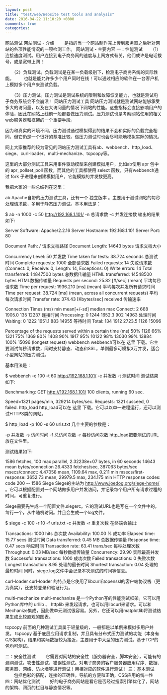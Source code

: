 ```yaml
---
layout: post
title: "test/web/Website test tools and analysis"
date: 2016-04-22 11:10:20 +0800
comments: true
categories: 
---
```


网站测试
网站测试 - 介绍
　　是指的当一个网站制作完上传到服务器之后针对网站的各项性能情况的一项检测工作。
网站测试 - 主要内容
一：性能测试
　　（1）连接速度测试。用户连接到电子商务网的速度与上网方式有关，他们或许是电话拨号，或是宽带上网！ 

　　（2）负载测试。负载测试是在某一负载级别下，检测电子商务系统的实际性能。 
　　也就是能允许多少个用户同时在线！可以通过相应的软件在一台客户机上模拟多个用户来测试负载。 

　　（3）压力测试。压力测试是测试系统的限制和故障恢复能力，也就是测试电子商务系统会不会崩溃！
网站压力测试工具
网站压力测试就是测试网站能够承受多大的访问量，以及在大访问量的情况下网站的性能。这些指标会直接影响用户的体验，因此在网站上线前一般都要做压力测试。压力测试也是考察网站使用的相关web服务器和框架的一个重要手段。

因为和真实的环境不同，压力测试通过模拟得到的结果不会和实际的负载完全相同，但它仍是一个很好的基准比较。做压力测试时也会尽可能地模拟实际的情况。

网上大家推荐的较为常见的网站压力测试工具有ab、webbench、http_load、siege、curl-loader、multi-mechanize、tcpcopy等。

这里的大部分测试工具采用事件驱动模型来创建模拟用户，比如ab使用 apr 包中的 apr_pollset_poll 函数，而其他的工具都使用 select 函数，只有webbench通过 fork 子进程来创建模拟用户，它能模拟的并发数更高。

我把大家的一些总结列在这里：

ab
Apache自带的压力测试工具，还有一个 独立版本 。主要用于测试网站的每秒处理请求数，多用于静态压力测试。基本用法是：

$ ab -n 1000 -c 50 http://192.168.1.101/
-n	总请求数
-c	并发连接数
输出的结果如下:

Server Software:        Apache/2.2.16
Server Hostname:        192.168.1.101
Server Port:            80

Document Path:          /                               请求文档路径
Document Length:        14643 bytes                     请求文档大小

Concurrency Level:      50                              并发数
Time taken for tests:   38.724 seconds                  总测试时间
Complete requests:      1000                            全部请求数
Failed requests:        14                              失败请求数
   (Connect: 0, Receive: 0, Length: 14, Exceptions: 0)
Write errors:           14
Total transferred:      14847500 bytes                  总数据传输量
HTML transferred:       14548500 bytes                  HTML数据传输量
Requests per second:    25.82 [#/sec] (mean)            平均每秒请求数
Time per request:       1936.210 [ms] (mean)            平均每次并发所有请求时间
Time per request:       38.724 [ms] (mean, across all concurrent requests)
                                                        平均每次请求时间
Transfer rate:          374.43 [Kbytes/sec] received    传输速率

Connection Times (ms)
              min  mean[+/-sd] median   max
Connect:        2  668 1905.0    135   12237            连接时间
Processing:     0 1244 1652.3    902   14963            处理时间
Waiting:        0 1222 1651.1    883   14955            等待时间
Total:        134 1912 2723.5   1126   15096

Percentage of the requests served within a certain time (ms)
  50%   1126
  66%   1321
  75%   1369
  80%   1408
  90%   1917
  95%  10122
  98%  13030
  99%  13884
 100%  15096 (longest request)
webbench
webbench可以在 这里 下载。它主要测试每秒请求数，同时支持静态、动态和SSL，单例最多可模拟3万并发，适合小型网站的压力测试。

基本用法是：

$ webbench -c 100 -t 60 http://192.168.1.101/
-c	并发数
-t	测试时间
测试结果如下:

Benchmarking: GET http://192.168.1.101/
100 clients, running 60 sec.

Speed=1321 pages/min, 329214 bytes/sec.
Requests: 1321 susceed, 0 failed.
http_load
http_load可以在 这里 下载。它可以以单一进程运行，还可以测试HTTPS类的网站。

$ http_load -p 100 -s 60 urls.txt
几个主要的参数是：

-p	并发数
-s	访问时间
-f	总访问次数
-r	每秒访问次数
http_load把要测试的URL放在文件里。

测试结果如下:

1586 fetches, 100 max parallel, 2.32238e+07 bytes, in 60 seconds
14643 mean bytes/connection
26.4333 fetches/sec, 387063 bytes/sec
msecs/connect: 4.47058 mean, 1109.64 max, 0.211 min
msecs/first-response: 3652.73 mean, 29979.5 max, 234.175 min
HTTP response codes:
  code 200 -- 1586
Siege
Siege的主站为 http://www.joedog.org/siege-home/ 。它可以根据配置对一个网站做多用户并发访问，并记录每个用户所有请求过程的时间，可重复进行。

Siege需要先生成一个配置文件.siegerc。它的测试URL也是写在一个文件中的，每行一个，从中随机访问。并且会生成一个log文件。

$ siege -c 100 -r 10 -f urls.txt
-c	并发数
-r	重复次数
在终端会输出:

Transactions:                   1000 hits       总次数
Availability:                 100.00 %          成功率
Elapsed time:                  15.77 secs       测试时间
Data transferred:               0.45 MB         总数据传输量
Response time:                  0.47 secs       响应时间
Transaction rate:              63.41 trans/sec  每秒处理次数
Throughput:                     0.03 MB/sec     每秒数据传输量
Concurrency:                   29.90            实际最高并发数
Successful transactions:        1000            成功次数
Failed transactions:               0            失败次数
Longest transaction:            8.95            处理的最长时间
Shortest transaction:           0.04            处理的最短时间
同时，siege.log文件中会记录本次测试的时间等信息。

curl-loader
curl-loader 的特点是它使用了libcurl和openssl的客户端协议栈（更为真实），还支持登录和验证行为。

multi-mechanize
multi-mechanize 是一个Python写的性能测试框架。它可以用Python库中的 urllib 、 httplib 来发起请求，也可以用libcurl来请求。可以和Mechanize集成，因此做单元测试很容易。另外，它还可以用matplotlib将测试结果生成比较直观的图表。

tcpcopy
前面的几种测试工具属于轻量级的，一般都是以单例来模拟多用户并发。 tcpcopy 基于底层应用请求复制，并且具有分布式压力测试的功能（本身有C/S架构），结果和实际数据较为接近，主要用于中大型的压力测试。基于TCP的包均可测试。

二：安全性测试
　　它需要对网站的安全性（服务器安全，脚本安全），可能有的漏洞测试，攻击性测试，错误性测试。对电子商务的客户服务器应用程序、数据、服务器、网络、防火墙等进行测试！用相对应的软件进行测试！
三：基本测试
　　包括色彩的搭配，连接的正确性，导航的方便和正确，CSS应用的统一性
四：网站优化测试
　　好的电子商务网站是看它是否经过搜索引擎优化了，网站的架构、网页的栏目与静态情况等。

